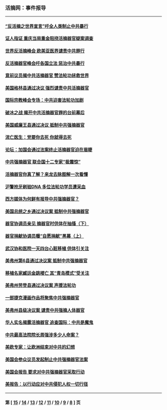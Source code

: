 ### 活摘网：事件报导
---
#### [“反活摘之世界宣言”吁全人类制止中共暴行](../../pages/nf5877/n13259730.md?09280430) 
#### [证人指证 重庆当局重金阻挠活摘器官疑案调查](../../pages/nf5877/n13259127.md?09280430) 
#### [世界反活摘峰会 欧美亚医界谴责中共罪行](../../pages/nf5877/n13253550.md?09280430) 
#### [反活摘器官峰会吁各国立法 惩治中共暴行](../../pages/nf5877/n13245052.md?09280430) 
#### [意前议员揭中共活摘器官 赞法轮功拯救世界](../../pages/nf5877/n13203445.md?09280430) 
#### [美国格林县通过决议 强烈谴责中共活摘器官](../../pages/nf5877/n13119367.md?09280430) 
#### [国际宗教峰会专场：中共迫害法轮功加剧](../../pages/nf5877/n13088279.md?09280430) 
#### [破冰之战 揭开中共活摘器官罪的台前幕后](../../pages/nf5877/n13082457.md?09280430) 
#### [美国威廉王县通过决议 抵制中共强摘器官](../../pages/nf5877/n13056521.md?09280430) 
#### [流亡医生：党要你去死 你就得去死](../../pages/nf5877/n13052835.md?09280430) 
#### [论坛：加国会通过法案终止活摘器官迫在眉睫](../../pages/nf5877/n13029839.md?09280430) 
#### [中共强摘器官 联合国十二专家“极震惊”](../../pages/nf5877/n13024313.md?09280430) 
#### [活摘器官你真了解？来龙去脉图解一次看懂](../../pages/nf5877/n13013820.md?09280430) 
#### [沪警抢牙刷验DNA 多位法轮功学员遭采血](../../pages/nf5877/n12969218.md?09280430) 
#### [西方媒体为何鲜有报导中共强摘器官？](../../pages/nf5877/n12932034.md?09280430) 
#### [美国总统之乡通过决议案 抵制中共强摘器官](../../pages/nf5877/n12908242.md?09280430) 
#### [器官协调员亲见 摘器官时供体在抽搐（下）](../../pages/nf5877/n12898622.md?09280430) 
#### [器官捐献协调员曝“自愿捐献”黑幕（上）](../../pages/nf5877/n12878830.md?09280430) 
#### [武汉协和医院一天四台心脏移植 供体引关注](../../pages/nf5877/n12863175.md?09280430) 
#### [美弗州第6县通过决议案 抵制中共强摘器官](../../pages/nf5877/n12805218.md?09280430) 
#### [移植名家臧运金跳楼亡 其“青岛模式”受关注](../../pages/nf5877/n12803746.md?09280430) 
#### [美弗州劳登县通过决议案 声援法轮功](../../pages/nf5877/n12785715.md?09280430) 
#### [一部捷克漫画作品将聚焦中共强摘器官](../../pages/nf5877/n12785954.md?09280430) 
#### [美弗州县级决议案 谴责中共强摘人体器官](../../pages/nf5877/n12721290.md?09280430) 
#### [华人实名揭露活摘器官 追查国际：中共是魔鬼](../../pages/nf5877/n12691724.md?09280430) 
#### [中共最高法院院长周强涉多少人命案？](../../pages/nf5877/n12678074.md?09280430) 
#### [美欧专家：让欧洲结束对中共的幻想](../../pages/nf5877/n12652921.md?09280430) 
#### [美国会参众议员发起制止中共强摘器官法案](../../pages/nf5877/n12627668.md?09280430) 
#### [美国会报告 要求对中共强摘器官采取行动](../../pages/nf5877/n12448233.md?09280430) 
#### [美报告：以行动应对中共侵犯人权一切行径](../../pages/nf5877/n12443204.md?09280430) 

---
#### 第 [ [15](./15.md?09280430) / [14](./14.md?09280430) / [13](./13.md?09280430) / [12](./12.md?09280430) / [11](./11.md?09280430) / [10](./10.md?09280430) / [9](./9.md?09280430) / [8](./8.md?09280430) ] 页
